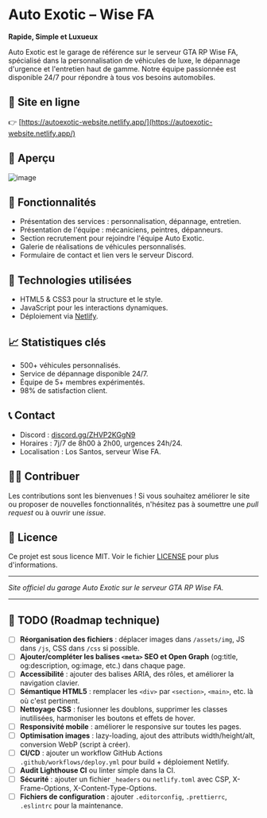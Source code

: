 # Auto Exotic – Wise FA

**Rapide, Simple et Luxueux**

Auto Exotic est le garage de référence sur le serveur GTA RP Wise FA, spécialisé dans la personnalisation de véhicules de luxe, le dépannage d'urgence et l'entretien haut de gamme. Notre équipe passionnée est disponible 24/7 pour répondre à tous vos besoins automobiles.

## 🔗 Site en ligne

👉 [https://autoexotic-website.netlify.app/](https://autoexotic-website.netlify.app/)

## 📸 Aperçu

![image](https://github.com/user-attachments/assets/abeb2e59-77ed-4214-b5e5-bbb50dcd799e)


## 🧰 Fonctionnalités

* Présentation des services : personnalisation, dépannage, entretien.
* Présentation de l'équipe : mécaniciens, peintres, dépanneurs.
* Section recrutement pour rejoindre l'équipe Auto Exotic.
* Galerie de réalisations de véhicules personnalisés.
* Formulaire de contact et lien vers le serveur Discord.

## 🚀 Technologies utilisées

* HTML5 & CSS3 pour la structure et le style.
* JavaScript pour les interactions dynamiques.
* Déploiement via [Netlify](https://www.netlify.com/).

## 📈 Statistiques clés

* 500+ véhicules personnalisés.
* Service de dépannage disponible 24/7.
* Équipe de 5+ membres expérimentés.
* 98% de satisfaction client.

## 📞 Contact

* Discord : [discord.gg/ZHVP2KGgN9](https://discord.gg/ZHVP2KGgN9)
* Horaires : 7j/7 de 8h00 à 2h00, urgences 24h/24.
* Localisation : Los Santos, serveur Wise FA.

## 🧑‍💻 Contribuer

Les contributions sont les bienvenues ! Si vous souhaitez améliorer le site ou proposer de nouvelles fonctionnalités, n'hésitez pas à soumettre une *pull request* ou à ouvrir une *issue*.

## 📄 Licence

Ce projet est sous licence MIT. Voir le fichier [LICENSE](LICENSE) pour plus d'informations.

---

*Site officiel du garage Auto Exotic sur le serveur GTA RP Wise FA.*

---

## 📝 TODO (Roadmap technique)

- [ ] **Réorganisation des fichiers** : déplacer images dans `/assets/img`, JS dans `/js`, CSS dans `/css` si possible.
- [ ] **Ajouter/compléter les balises `<meta>` SEO et Open Graph** (og:title, og:description, og:image, etc.) dans chaque page.
- [ ] **Accessibilité** : ajouter des balises ARIA, des rôles, et améliorer la navigation clavier.
- [ ] **Sémantique HTML5** : remplacer les `<div>` par `<section>`, `<main>`, etc. là où c'est pertinent.
- [ ] **Nettoyage CSS** : fusionner les doublons, supprimer les classes inutilisées, harmoniser les boutons et effets de hover.
- [ ] **Responsivité mobile** : améliorer le responsive sur toutes les pages.
- [ ] **Optimisation images** : lazy-loading, ajout des attributs width/height/alt, conversion WebP (script à créer).
- [ ] **CI/CD** : ajouter un workflow GitHub Actions `.github/workflows/deploy.yml` pour build + déploiement Netlify.
- [ ] **Audit Lighthouse CI** ou linter simple dans la CI.
- [ ] **Sécurité** : ajouter un fichier `_headers` ou `netlify.toml` avec CSP, X-Frame-Options, X-Content-Type-Options.
- [ ] **Fichiers de configuration** : ajouter `.editorconfig`, `.prettierrc`, `.eslintrc` pour la maintenance.
